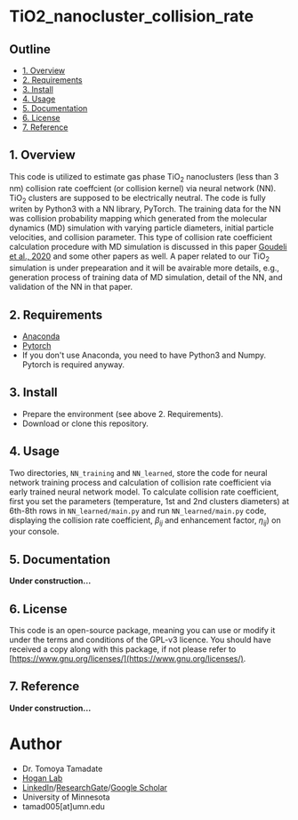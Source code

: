 # TiO2_nanocluster_collision_rate
## Outline
* [1. Overview](#1-overview)
* [2. Requirements](#2-requirements)
* [3. Install](#3-install)
* [4. Usage](#4-usage)
* [5. Documentation](#5-documentation)
* [6. License](#6-license)
* [7. Reference](#7-reference)
## 1. Overview
This code is utilized to estimate gas phase TiO<sub>2</sub> nanoclusters (less than 3 nm) collision rate coeffcient (or collision kernel) via neural network (NN).  TiO<sub>2</sub> clusters are supposed to be electrically neutral.  The code is fully writen by Python3 with a NN library, PyTorch. The training data for the NN was collision probability mapping which generated from the molecular dynamics (MD) simulation with varying particle diameters, initial particle velocities, and collision parameter.  This type of collision rate coefficient calculation procedure with MD simulation is discussed in this paper [Goudeli et al., 2020](https://www.sciencedirect.com/science/article/pii/S0021850220300471?via%3Dihub) and some other papers as well.  A paper related to our TiO<sub>2</sub> simulation is under prepearation and it will be avairable more details, e.g., generation process of training data of MD simulation, detail of the NN, and validation of the NN in that paper.

## 2. Requirements
* [Anaconda](https://www.anaconda.com/)
* [Pytorch](https://pytorch.org/)
* If you don't use Anaconda, you need to have Python3 and Numpy.  Pytorch is required anyway.

## 3. Install
* Prepare the environment (see above 2. Requirements).
* Download or clone this repository.

## 4. Usage
Two directories, `NN_training` and `NN_learned`, store the code for neural network training process and calculation of collision rate coefficient via early trained neural network model.  To calculate collision rate coefficient, first you set the parameters (temperature, 1st and 2nd clusters diameters) at 6th-8th rows in `NN_learned/main.py` and run `NN_learned/main.py` code, displaying the collision rate coefficient, $\beta_{ij}$ and enhancement factor, $\eta_{ij}$) on your console.

## 5. Documentation
**Under construction...**

## 6. License
This code is an open-source package, meaning you can use or modify it under the terms and conditions of the GPL-v3 licence. You should have received a copy along with this package, if not please refer to [https://www.gnu.org/licenses/](https://www.gnu.org/licenses/).

## 7. Reference
**Under construction...**

# Author
* Dr. Tomoya Tamadate
* [Hogan Lab](https://hoganlab.umn.edu/)
* [LinkedIn](https://www.linkedin.com/in/tomoya-tamadate-953673142/)/[ResearchGate](https://www.researchgate.net/profile/Tomoya-Tamadate)/[Google Scholar](https://scholar.google.com/citations?user=XXSOgXwAAAAJ&hl=ja)
* University of Minnesota
* tamad005[at]umn.edu
